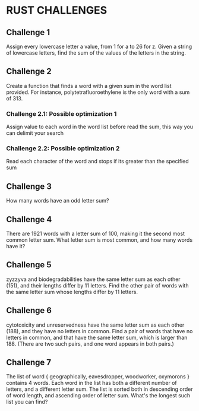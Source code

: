 # RUST CHALLENGES

## Challenge 1

Assign every lowercase letter a value, from 1 for a to 26 for z. Given a string of lowercase letters, find the sum of the values of the letters in the string.

## Challenge 2

Create a function that finds a word with a given sum in the word list provided. For instance, polytetrafluoroethylene is the only word with a sum of 313.

### Challenge 2.1: Possible optimization 1
Assign value to each word in the word list before read the sum, this way you can delimit your search

### Challenge 2.2: Possible optimization 2
Read each character of the word and stops if its greater than the specified sum
## Challenge 3

How many words have an odd letter sum?

## Challenge 4

There are 1921 words with a letter sum of 100, making it the second most common letter sum. What letter sum is most common, and how many words have it?

## Challenge 5

zyzzyva and biodegradabilities have the same letter sum as each other (151), and their lengths differ by 11 letters. Find the other pair of words with the same letter sum whose lengths differ by 11 letters.

## Challenge 6

cytotoxicity and unreservedness have the same letter sum as each other (188), and they have no letters in common. Find a pair of words that have no letters in common, and that have the same letter sum, which is larger than 188. (There are two such pairs, and one word appears in both pairs.)

## Challenge 7

The list of word { geographically, eavesdropper, woodworker, oxymorons } contains 4 words. Each word in the list has both a different number of letters, and a different letter sum. The list is sorted both in descending order of word length, and ascending order of letter sum. What's the longest such list you can find?
